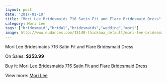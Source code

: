```yaml
---
layout: post
date: '2017-01-10'
title: "Mori Lee Bridesmaids 716 Satin Fit and Flare Bridesmaid Dress"
category: Mori Lee
tags: ["bridesmaid","bridal","bridesmaids","wedding","mori"]
image: http://www.eudances.com/15140-thickbox_default/mori-lee-bridesmaids-716-satin-fit-and-flare-bridesmaid-dress.jpg
---
```

Mori Lee Bridesmaids 716 Satin Fit and Flare Bridesmaid Dress

On Sales: **$253.99**
<a href="https://www.eudances.com/en/mori-lee/4491-mori-lee-bridesmaids-716-satin-fit-and-flare-bridesmaid-dress.html"><amp-img layout="responsive" width="600" height="600" src="//www.eudances.com/15140-thickbox_default/mori-lee-bridesmaids-716-satin-fit-and-flare-bridesmaid-dress.jpg" alt="Mori Lee Bridesmaids 716 Satin Fit and Flare Bridesmaid Dress 0" /></a>
<a href="https://www.eudances.com/en/mori-lee/4491-mori-lee-bridesmaids-716-satin-fit-and-flare-bridesmaid-dress.html"><amp-img layout="responsive" width="600" height="600" src="//www.eudances.com/15144-thickbox_default/mori-lee-bridesmaids-716-satin-fit-and-flare-bridesmaid-dress.jpg" alt="Mori Lee Bridesmaids 716 Satin Fit and Flare Bridesmaid Dress 1" /></a>
<a href="https://www.eudances.com/en/mori-lee/4491-mori-lee-bridesmaids-716-satin-fit-and-flare-bridesmaid-dress.html"><amp-img layout="responsive" width="600" height="600" src="//www.eudances.com/15143-thickbox_default/mori-lee-bridesmaids-716-satin-fit-and-flare-bridesmaid-dress.jpg" alt="Mori Lee Bridesmaids 716 Satin Fit and Flare Bridesmaid Dress 2" /></a>
<a href="https://www.eudances.com/en/mori-lee/4491-mori-lee-bridesmaids-716-satin-fit-and-flare-bridesmaid-dress.html"><amp-img layout="responsive" width="600" height="600" src="//www.eudances.com/15142-thickbox_default/mori-lee-bridesmaids-716-satin-fit-and-flare-bridesmaid-dress.jpg" alt="Mori Lee Bridesmaids 716 Satin Fit and Flare Bridesmaid Dress 3" /></a>
<a href="https://www.eudances.com/en/mori-lee/4491-mori-lee-bridesmaids-716-satin-fit-and-flare-bridesmaid-dress.html"><amp-img layout="responsive" width="600" height="600" src="//www.eudances.com/15141-thickbox_default/mori-lee-bridesmaids-716-satin-fit-and-flare-bridesmaid-dress.jpg" alt="Mori Lee Bridesmaids 716 Satin Fit and Flare Bridesmaid Dress 4" /></a>

Buy it: [Mori Lee Bridesmaids 716 Satin Fit and Flare Bridesmaid Dress](https://www.eudances.com/en/mori-lee/4491-mori-lee-bridesmaids-716-satin-fit-and-flare-bridesmaid-dress.html "Mori Lee Bridesmaids 716 Satin Fit and Flare Bridesmaid Dress")

View more: [Mori Lee](https://www.eudances.com/en/65-mori-lee "Mori Lee")